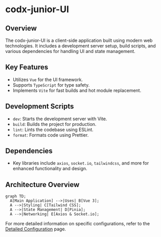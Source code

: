 # codx-junior-UI

## Overview
The codx-junior-UI is a client-side application built using modern web technologies. It includes a development server setup, build scripts, and various dependencies for handling UI and state management.

## Key Features
- Utilizes `Vue` for the UI framework.
- Supports `TypeScript` for type safety.
- Implements `Vite` for fast builds and hot module replacement.

## Development Scripts
- `dev`: Starts the development server with Vite.
- `build`: Builds the project for production.
- `lint`: Lints the codebase using ESLint.
- `format`: Formats code using Prettier.

## Dependencies
- Key libraries include `axios`, `socket.io`, `tailwindcss`, and more for enhanced functionality and design.

## Architecture Overview
```mermaid
graph TD;
  A[Main Application] -->|Uses| B[Vue 3];
  A -->|Styling| C[Tailwind CSS];
  A -->|State Management| D[Pinia];
  A -->|Networking| E[Axios & Socket.io];
```

For more detailed information on specific configurations, refer to the [Detailed Configuration](./detailed-configuration.md) page.